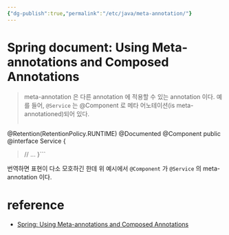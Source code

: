 ```yaml
---
{"dg-publish":true,"permalink":"/etc/java/meta-annotation/"}
---
```



# Spring document: Using Meta-annotations and Composed Annotations

> meta-annotation 은 다른 annotation 에 적용할 수 있는 annotation 이다. 예를 들어, `@Service` 는 @Component 로 메타 어노테이션(is meta-annotationed)되어 있다.
> ```@Target(ElementType.TYPE)
@Retention(RetentionPolicy.RUNTIME)
@Documented
@Component
public @interface Service {
> // ...
}```

번역하면 표현이 다소 모호하긴 한데 위 예시에서 `@Component` 가 `@Service` 의 meta-annotation 이다.

# reference
- [Spring: Using Meta-annotations and Composed Annotations](https://docs.spring.io/spring-framework/reference/core/beans/classpath-scanning.html#beans-meta-annotations)